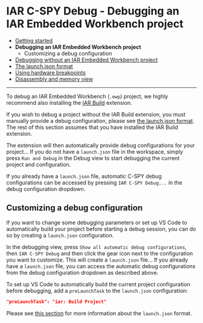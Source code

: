 # IAR C-SPY Debug - Debugging an IAR Embedded Workbench project

* [Getting started](README.md)
* **Debugging an IAR Embedded Workbench project**
	* Customizing a debug configuration
* [Debugging without an IAR Embedded Workbench project](debugging-no-ewp.md)
* [The launch.json format](launch-json-format.md)
* [Using hardware breakpoints](hardware-breakpoints.md)
* [Disassembly and memory view](disassembly-memory-view.md)

---

To debug an IAR Embedded Workbench (`.ewp`) project, we highly recommend also installing the [IAR Build](https://marketplace.visualstudio.com/items?itemName=iarsystems.iar-vsc) extension.

If you wish to debug a project without the IAR Build extension, you must manually provide a debug configuration, please see [the launch.json format](launch-json-format.md).
The rest of this section assumes that you have installed the IAR Build extension.

The extension will then automatically provide debug configurations for your project...
If you do not have a `launch.json` file in the workspace,
simply press `Run and Debug` in the Debug view to start debugging the current project and configuration.

If you already have a `launch.json` file, automatic C-SPY debug configurations can be accessed by pressing `IAR C-SPY Debug...` in
the debug configuration dropdown.


## Customizing a debug configuration

If you want to change some debugging parameters or set up VS Code to automatically build your project before starting a debug session,
you can do so by creating a `launch.json` configuration.

In the debugging view, press `Show all automatic debug configurations`, then `IAR C-SPY Debug` and then click the gear icon next to the configuration
you want to customize. This will create a `launch.json` file...
If you already have a `launch.json` file, you can access the automatic debug configurations from the debug configuration dropdown as described above.

To set up VS Code to automatically build the current project configuration before debugging, add a `preLaunchTask` to the `launch.json` configuration:
```json
"preLaunchTask": "iar: Build Project"
```

Please see [this section](launch-json-format.md) for more information about the `launch.json` format.
